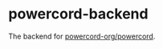 # powercord-backend
The backend for [powercord-org/powercord](https://github.com/powercord-org/powercord).
